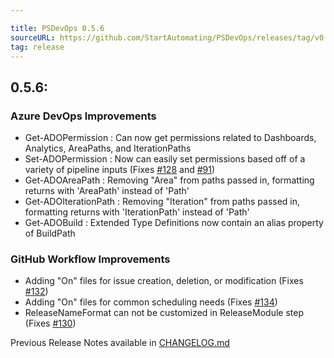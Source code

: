```yaml
---

title: PSDevOps 0.5.6
sourceURL: https://github.com/StartAutomating/PSDevOps/releases/tag/v0.5.6
tag: release
---
```

0.5.6:
---
### Azure DevOps Improvements
* Get-ADOPermission    :  Can now get permissions related to Dashboards, Analytics, AreaPaths, and IterationPaths
* Set-ADOPermission    :  Now can easily set permissions based off of a variety of pipeline inputs (Fixes [#128](https://github.com/StartAutomating/PSDevOps/issues/128) and [#91](https://github.com/StartAutomating/PSDevOps/issues/91))
* Get-ADOAreaPath      :  Removing "Area" from paths passed in, formatting returns with 'AreaPath' instead of 'Path'
* Get-ADOIterationPath :  Removing "Iteration" from paths passed in, formatting returns with 'IterationPath' instead of 'Path'
* Get-ADOBuild         :  Extended Type Definitions now contain an alias property of BuildPath
### GitHub Workflow Improvements
* Adding "On" files for issue creation, deletion, or modification (Fixes [#132](https://github.com/StartAutomating/PSDevOps/issues/132))
* Adding "On" files for common scheduling needs (Fixes [#134](https://github.com/StartAutomating/PSDevOps/issues/134))
* ReleaseNameFormat can not be customized in ReleaseModule step (Fixes [#130](https://github.com/StartAutomating/PSDevOps/issues/130))

Previous Release Notes available in [CHANGELOG.md](https://github.com/StartAutomating/PSDevOps/blob/master/CHANGELOG.md)
